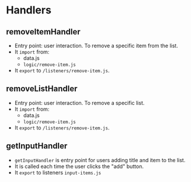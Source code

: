 # Handlers


## removeItemHandler

- Entry point: user interaction. To remove a specific item from the list.
- It `import` from:
  - data.js
  - `logic/remove-item.js`
- It `export` to `/listeners/remove-item.js`.

## removeListHandler

- Entry point: user interaction. To remove a specific list.
- It `import` from:
  - data.js
  - `logic/remove-item.js`
- It `export` to `/listeners/remove-item.js`.

## getInputHandler

- `getInputHandler` is entry point for users adding title and item to the list.
- It is called each time the user clicks the "add" button.
- It `export` to listeners `input-items.js`

